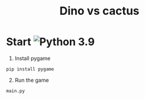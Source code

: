 <h1 style="font-size: 30px; text-align: center; margin: 15px; padding: 10px;">Dino vs cactus</h1> 

# Start  ![Python 3.9](https://img.shields.io/badge/python-3.9-blue.svg)

1. Install pygame
``` 
pip install pygame
```

2. Run the game
```
main.py
```

